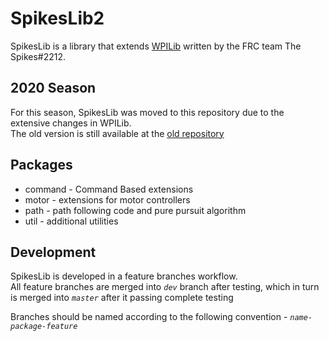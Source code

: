 # SpikesLib2

SpikesLib is a library that extends [WPILib](https://github.com/wpilibsuite/allwpilib) written by the FRC team The Spikes#2212.


## 2020 Season

For this season, SpikesLib was moved to this repository due to the extensive changes in WPILib. <br>
The old version is still available at the [old repository](https://github.com/Spikes-2212-Programming-Guild/SpikesLib)

## Packages

- command - Command Based extensions 
- motor - extensions for motor controllers
- path - path following code and pure pursuit algorithm
- util - additional utilities


## Development

SpikesLib is developed in a feature branches workflow. <br>
All feature branches are merged into _```dev```_ branch after testing, which in turn is merged into 
_```master```_ after it passing complete testing <br>

Branches should be named according to the following convention - _```name-package-feature```_
